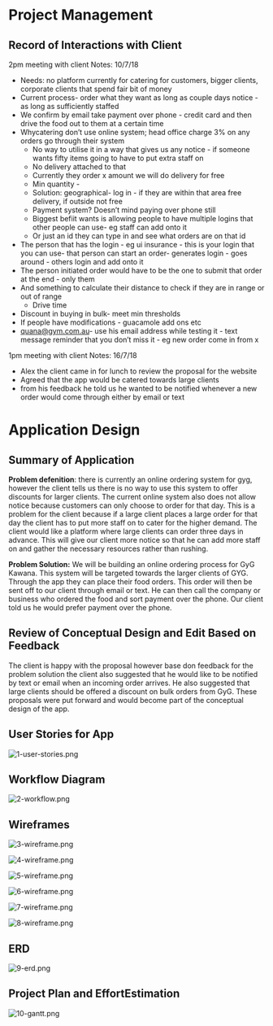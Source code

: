 Project Management
==================

Record of Interactions with Client 
-----------------------------------

2pm meeting with client Notes: 10/7/18

* Needs: no platform currently for catering for customers, bigger clients, corporate clients that spend fair bit of money
* Current process- order what they want as long as couple days notice - as long as sufficiently staffed
* We confirm by email take payment over phone - credit card and then drive the food out to them at a certain time
* Whycatering don’t use online system; head office charge 3% on any orders go through their system
  * No way to utilise it in a way that gives us any notice - if someone wants fifty items going to have to put extra staff on
  * No delivery attached to that
  * Currently they order x amount we will do delivery for free
  * Min quantity -
  * Solution: geographical- log in - if they are within that area free delivery, if outside not free
  * Payment system? Doesn’t mind paying over phone still
  * Biggest befiit wants is allowing people to have multiple logins that other people can use- eg staff can add onto it
  * Or just an id they can type in and see what orders are on that id
* The person that has the login - eg ui insurance - this is your login that you can use- that person can start an order- generates login - goes around - others login and add onto it
* The person initiated order would have to be the one to submit that order at the end - only them
* And something to calculate their distance to check if they are in range or out of range
  * Drive time
* Discount in buying in bulk- meet min thresholds
* If people have modifications - guacamole add ons etc
* <quana@gym.com.au>- use his email address while testing it - text message reminder that you don’t miss it - eg new order come in from x



1pm meeting with client Notes: 16/7/18

* Alex the client came in for lunch to review the proposal for the website
* Agreed that the app would be catered towards large clients
* from his feedback he told us he wanted to be notified whenever a new order would come through either by email or text

Application Design 
===================

Summary of Application
----------------------

**Problem defenition**: there is currently an online ordering system for gyg, however the client tells us there is no way to use this system to offer discounts for larger clients. The current online system also does not allow notice because customers can only choose to order for that day. This is a problem for the client because if a large client places a large order for that day the client has to put more staff on to cater for the higher demand. The client would like a platform where large clients can order three days in advance. This will give our client more notice so that he can add more staff on and gather the necessary resources rather than rushing.

**Problem Solution:** We will be building an online ordering process for GyG Kawana. This system will be targeted towards the larger clients of GYG. Through the app they can place their food orders. This order will then be sent off to our client through email or text. He can then call the company or business who ordered the food and sort payment over the phone. Our client told us he would prefer payment over the phone.

Review of Conceptual Design and Edit Based on Feedback
------------------------------------------------------

The client is happy with the proposal however base don feedback for the problem solution the client also suggested that he would like to be notified by text or email when an incoming order arrives. He also suggested that large clients should be offered a discount on bulk orders from GyG. These proposals were put forward and would become part of the conceptual design of the app.

User Stories for App
--------------------

![1-user-stories.png](./resources/1-user-stories.png)

Workflow Diagram
----------------

![2-workflow.png](resources/2-workflow.png)


Wireframes
----------

![3-wireframe.png](resources/3-wireframe.png)

![4-wireframe.png](resources/4-wireframe.png)

![5-wireframe.png](resources/5-wireframe.png)

![6-wireframe.png](resources/6-wireframe.png)

![7-wireframe.png](resources/7-wireframe.png)

![8-wireframe.png](resources/8-wireframe.png)

ERD 
---------------------------------
![9-erd.png](resources/9-erd.png)

Project Plan and EffortEstimation
---------------------------------

![10-gantt.png](resources/10-gantt.png)





